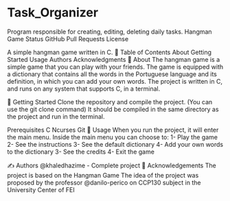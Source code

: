 # Task_Organizer
Program responsible for creating, editing, deleting daily tasks.
Hangman Game
Status GitHub Pull Requests License

A simple hangman game written in C.
📝 Table of Contents
About
Getting Started
Usage
Authors
Acknowledgments
🧐 About
The hangman game is a simple game that you can play with your friends. The game is equipped with a dictionary that contains all the words in the Portuguese language and its definition, in which you can add your own words. The project is written in C, and runs on any system that supports C, in a terminal.

🏁 Getting Started
Clone the repository and compile the project. (You can use the git clone command) It should be compiled in the same directory as the project and run in the terminal.

Prerequisites
C
Ncurses
Git
🎈 Usage
When you run the project, it will enter the main menu. Inside the main menu you can choose to: 1- Play the game 2- See the instructions 3- See the default dictionary 4- Add your own words to the dictionary 3- See the credits 4- Exit the game

✍️ Authors
@khaledhazime - Complete project
🎉 Acknowledgements
The project is based on the Hangman Game
The idea of the project was proposed by the professor @danilo-perico on CCP130 subject in the University Center of FEI
